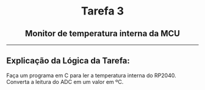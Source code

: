 <div h align="center">

# Tarefa  3 
## Monitor de temperatura interna da MCU
</div h>

---

## Explicação da Lógica da Tarefa:
Faça um programa em C para ler a temperatura interna do RP2040. Converta a leitura do ADC em um valor em ºC.
